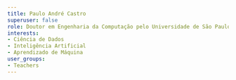 ```yaml
---
title: Paulo André Castro
superuser: false
role: Doutor em Engenharia da Computação pelo Universidade de São Paulo
interests:
- Ciência de Dados
- Inteligência Artificial
- Aprendizado de Máquina
user_groups:
- Teachers
---
```

